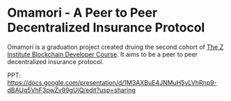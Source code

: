 # Omamori - A Peer to Peer Decentralized Insurance Protocol

Omamori is a graduation project created druing the second cohort of [The Z Institute Blockchain Developer Course](https://courses.zinstitute.net/courses/blockchaindev). It aims to be a peer to peer decentralized insurance protocol.

PPT: https://docs.google.com/presentation/d/1M3AXBuE4JNMuH5vLVhRnp9-dBAUq5VhF3pwZv99gUjQ/edit?usp=sharing
